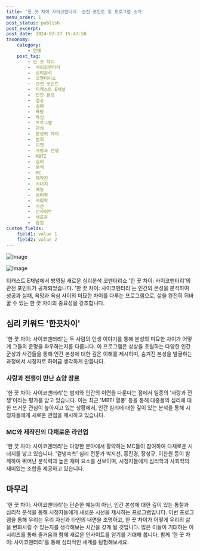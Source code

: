 ```yaml
---
title: '한 끗 차이 사이코멘터리  관전 포인트 및 프로그램 소개'
menu_order: 1
post_status: publish
post_excerpt: 
post_date: 2024-02-27 15:43:58
taxonomy:
    category:
        - 연예
    post_tag:
        - 한 끗 차이
        -  사이코멘터리
        -  심리분석
        -  코멘터리쇼
        -  관전 포인트
        -  티캐스트 E채널
        -  인간 본성
        -  성공
        -  실패
        -  욕망
        -  욕심
        -  프로그램
        -  관심
        -  본성의 차이
        -  범죄
        -  이면
        -  사랑과 전쟁
        -  MBTI
        -  심리
        -  분석
        -  MC
        -  제작진
        -  시너지
        -  예능
        -  심리학
        -  사회학
        -  시선
        -  인사이트
        -  새로운
        -  탐험
custom_fields:
    field1: value 1
    field2: value 2
---
```


![Image](https://ssl.pstatic.net/mimgnews/image/312/2024/02/26/0000650845_001_20240226135201375.jpg?type=w540)

![Image](https://mimgnews.pstatic.net/image/312/2024/02/26/0000650845_002_20240226135201407.jpg?type=w540)

티캐스트 E채널에서 방영될 새로운 심리분석 코멘터리쇼 '한 끗 차이: 사이코멘터리'의 관전 포인트가 공개되었습니다. '한 끗 차이: 사이코멘터리'는 인간의 본성을 분석하여 성공과 실패, 욕망과 욕심 사이의 미묘한 차이를 다루는 프로그램으로, 삶을 완전히 뒤바꿀 수 있는 한 끗 차이의 중요성을 강조합니다.
## 심리 키워드 '한끗차이'
'한 끗 차이: 사이코멘터리'는 두 사람의 인생 이야기를 통해 본성의 미묘한 차이가 어떻게 그들의 운명을 좌우하는지를 다룹니다. 이 프로그램은 상상을 초월하는 다양한 인간 군상과 사건들을 통해 인간 본성에 대한 깊은 이해를 제시하며, 숨겨진 본성을 발굴하는 과정에서 시청자로 하여금 생각하게 만듭니다.
### 사랑과 전쟁이 만난 쇼양 장르
'한 끗 차이: 사이코멘터리'는 범죄와 인간의 이면을 다룬다는 점에서 일종의 '사랑과 전쟁'이라는 평가를 받고 있습니다. 이는 최근 'MBTI 열풍' 등을 통해 대중들의 심리에 대한 뜨거운 관심이 높아지고 있는 상황에서, 인간 심리에 대한 깊이 있는 분석을 통해 시청자들에게 새로운 관점을 제시하고 있습니다.
### MC와 제작진의 다채로운 라인업
'한 끗 차이: 사이코멘터리'는 다양한 분야에서 활약하는 MC들이 참여하여 다채로운 시너지를 낳고 있습니다. '겉냉속촉' 심리 전문가 박지선, 홍진경, 장성규, 이찬원 등이 함께하여 뛰어난 분석력과 높은 재미 요소를 선보이며, 시청자들에게 심리학과 사회학의 재미있는 조합을 제공하고 있습니다.
## 마무리
'한 끗 차이: 사이코멘터리'는 단순한 예능이 아닌, 인간 본성에 대한 깊이 있는 통찰과 심리적 분석을 통해 시청자들에게 새로운 시선을 제시하는 프로그램입니다. 이번 프로그램을 통해 우리는 우리 자신과 타인의 내면을 조명하고, 한 끗 차이가 어떻게 우리의 삶을 변화시킬 수 있는지를 생각해보는 시간을 갖게 될 것입니다. 많은 이들이 기대하는 이 시리즈를 통해 즐거움과 함께 새로운 인사이트를 얻기를 기대해 봅니다. 함께 '한 끗 차이: 사이코멘터리'를 통해 심리적인 세계를 탐험해보세요.
